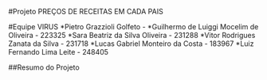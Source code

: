 #Projeto PREÇOS DE RECEITAS EM CADA PAIS

#Equipe VIRUS
*Pietro Grazzioli Golfeto - 
*Guilhermo de Luiggi Mocelim de Oliveira - 223325
*Sara Beatriz da Silva Oliveira - 231288
*Vitor Rodrigues Zanata da Silva - 231718
*Lucas Gabriel Monteiro da Costa - 183967
*Luiz Fernando Lima Leite - 248405

##Resumo do Projeto
